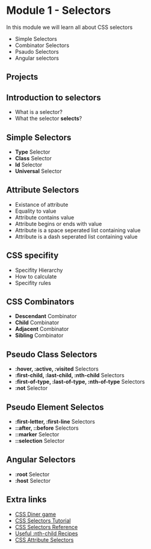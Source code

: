 # Module 1 - Selectors
In this module we will learn all about CSS selectors

   * Simple Selectors
   * Combinator Selectors
   * Psaudo Selectors
   * Angular selectors
## Projects

## Introduction to selectors
* What is a selector?
* What the selector **selects**?

## Simple Selectors
* **Type** Selector
* **Class** Selector
* **Id** Selector
* **Universal** Selector

## Attribute Selectors
* Existance of attribute
* Equality to value
* Attribute contains value
* Attribute begins or ends with value
* Attribute is a space seperated list containing value
* Attribute is a dash seperated list containing value

## CSS specifity
* Specifity Hierarchy
* How to calculate
* Specifity rules

## CSS Combinators
* **Descendant** Combinator
* **Child** Combinator
* **Adjacent** Combinator
* **Sibling** Combinator

## Pseudo Class Selectors
* **:hover, :active, :visited** Selectors
* **:first-child, :last-child, :nth-child** Selectors
* **:first-of-type, :last-of-type, :nth-of-type** Selectors
* **:not** Selector

## Pseudo Element Selectos
* **:first-letter, :first-line** Selectors
* **::after, ::before** Selectors
* **::marker** Selector
* **::selection** Selector

## Angular Selectors
* **:root** Selector
* **:host** Selector


## Extra links
* [CSS Diner game](https://flukeout.github.io/)
* [CSS Selectors Tutorial](https://vegibit.com/css-selectors-tutorial/)
* [CSS Selectors Reference](https://www.w3schools.com/cssref/css_selectors.asp)
* [Useful :nth-child Recipes](https://css-tricks.com/useful-nth-child-recipies/)
* [CSS Attribute Selectors](https://css-tricks.com/attribute-selectors/)